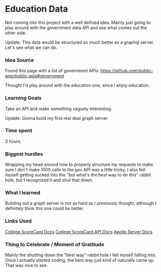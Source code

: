# Education Data

Not coming into this project with a well defined idea. Mainly just going to play around with the government data API and see what comes out the other side.

Update: This data would be structured so much better as a graphql server. Let's see what we can do.

### Idea Source

Found this page with a list of government APIs: https://github.com/public-apis/public-apis#government

Thought I'd play around with the education one, since I enjoy education.

### Learning Goals

Take an API and make something vaguely interesting.

Update: Gonna build my first real deal graph server.

### Time spent

3 hours.

### Biggest hurdles

Wrapping my head around how to properly structure my requests to make sure I don't make 1000 calls to the gov API was a little tricky. I also felt myself getting sucked into the "but what's the _best_ way to do this" rabbit hole, but I recognized it and shut that down.

### What I learned

Building out a graph server is not as hard as I previously thought, although I definitely think this one could be better.

### Links Used

[College ScoreCard Docs](https://collegescorecard.ed.gov/data/documentation/)
[College ScoreCard API Docs](https://github.com/RTICWDT/open-data-maker/blob/master/API.md)
[Apollo Server Docs](https://www.apollographql.com/docs/apollo-server/schema/schema/)

### Thing to Celebrate / Moment of Gratitude

Mainly the shutting down the "best way" rabbit hole I felt myself falling into. Once I actually started coding, the best way just kind of naturally came up. That was nice to see.

